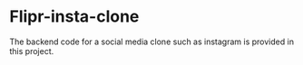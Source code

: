 # Flipr-insta-clone

The backend code for a social media clone such as instagram is provided in this project.
